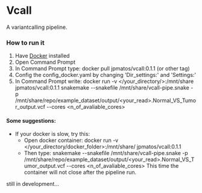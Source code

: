 # Vcall
A variantcalling pipeline.

### How to run it
1. Have [Docker](https://www.docker.com/get-started) installed
2. Open Command Prompt
3. In Command Prompt type: 
    docker pull jpmatos/vcall:0.1.1 (or other tag)
4. Config the config_docker.yaml by changing 'Dir_settings:' and 'Settings:'
5. In Command Prompt write: 
    docker run -v </your_directory/>:/mnt/share jpmatos/vcall:0.1.1 snakemake --snakefile /mnt/share/vcall-pipe.snake -p /mnt/share/repo/example_dataset/output/<your_read>.Normal_VS_Tumor_output.vcf --cores <n_of_avaliable_cores>

#### Some suggestions:
- If your docker is slow, try this:
  - Open docker container: 
     docker run -v </your_directory/docker_folder>:/mnt/share/ jpmatos/vcall:0.1.1
  - Then type: 
     snakemake --snakefile /mnt/share/vcall-pipe.snake -p /mnt/share/repo/example_dataset/output/<your_read>.Normal_VS_Tumor_output.vcf --cores <n_of_avaliable_cores>
This time the container will not close after the pipeline run.


still in development...
